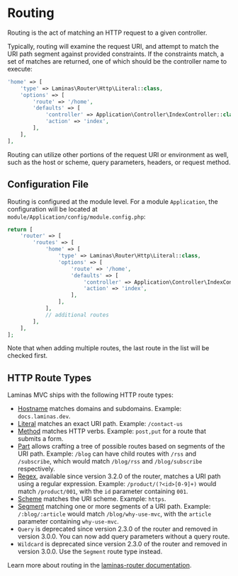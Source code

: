# Routing

Routing is the act of matching an HTTP request to a given controller.

Typically, routing will examine the request URI, and attempt to match the URI
path segment against provided constraints. If the constraints match, a set of
matches are returned, one of which should be the controller name to execute:

```php
'home' => [
    'type' => Laminas\Router\Http\Literal::class,
    'options' => [
        'route' => '/home',
        'defaults' => [
            'controller' => Application\Controller\IndexController::class,
            'action' => 'index',
        ],
    ],
],
```

Routing can utilize other portions of the request URI or environment as well, such as the host or scheme, query parameters, headers, or request method.

## Configuration File

Routing is configured at the module level. For a module `Application`, the configuration will be located at `module/Application/config/module.config.php`:

```php
return [
    'router' => [
        'routes' => [
            'home' => [
                'type' => Laminas\Router\Http\Literal::class,
                'options' => [
                    'route' => '/home',
                    'defaults' => [
                        'controller' => Application\Controller\IndexController::class,
                        'action' => 'index',
                    ],
                ],
            ],
            // additional routes
        ],
    ],
];
```

Note that when adding multiple routes, the last route in the list will be checked first.

## HTTP Route Types

Laminas MVC ships with the following HTTP route types:

- [Hostname](https://docs.laminas.dev/laminas-router/routing/#laminasrouterhttphostname) matches domains and subdomains. Example: `docs.laminas.dev`.
- [Literal](https://docs.laminas.dev/laminas-router/routing/#laminasrouterhttpliteral) matches an exact URI path. Example: `/contact-us`
- [Method](https://docs.laminas.dev/laminas-router/routing/#laminasrouterhttpmethod) matches HTTP verbs. Example: `post,put` for a route that submits a form.
- [Part](https://docs.laminas.dev/laminas-router/routing/#laminasrouterhttppart) allows crafting a tree of possible routes based on segments of
  the URI path. Example: `/blog` can have child routes with `/rss` and `/subscribe`, which would match `/blog/rss` and `/blog/subscribe` respectively.
- [Regex](https://docs.laminas.dev/laminas-router/routing/#laminasrouterhttpplaceholder), available since version 3.2.0 of the router, matches a URI path using a regular expression. Example: `/product/(?<id>[0-9]+)` would match `/product/001`, with the `id` parameter containing `001`.
- [Scheme](https://docs.laminas.dev/laminas-router/routing/#laminasrouterhttpscheme) matches the URI scheme. Example: `https`.
- [Segment](https://docs.laminas.dev/laminas-router/routing/#laminasrouterhttpsegment) matching one or more segments of a URI path. Example: `/:blog/:article` would match `/blog/why-use-mvc`, with the `article` parameter containing `why-use-mvc`.
- `Query` is deprecated since version 2.3.0 of the router and removed in version 3.0.0. You can now add query parameters without a query route.
- `Wildcard` is deprecated since version 2.3.0 of the router and removed in version 3.0.0. Use the `Segment` route type instead.

Learn more about routing in the [laminas-router documentation](https://docs.laminas.dev/laminas-router/routing).
